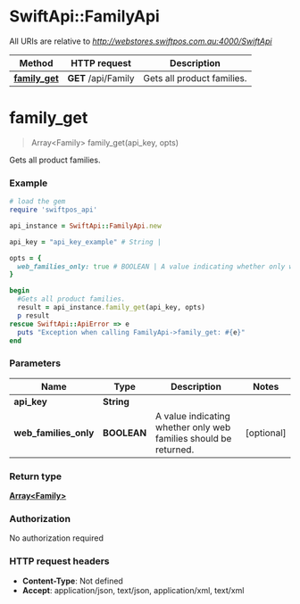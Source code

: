 # SwiftApi::FamilyApi

All URIs are relative to *http://webstores.swiftpos.com.au:4000/SwiftApi*

Method | HTTP request | Description
------------- | ------------- | -------------
[**family_get**](FamilyApi.md#family_get) | **GET** /api/Family | Gets all product families.


# **family_get**
> Array&lt;Family&gt; family_get(api_key, opts)

Gets all product families.

### Example
```ruby
# load the gem
require 'swiftpos_api'

api_instance = SwiftApi::FamilyApi.new

api_key = "api_key_example" # String | 

opts = { 
  web_families_only: true # BOOLEAN | A value indicating whether only web families should be returned.
}

begin
  #Gets all product families.
  result = api_instance.family_get(api_key, opts)
  p result
rescue SwiftApi::ApiError => e
  puts "Exception when calling FamilyApi->family_get: #{e}"
end
```

### Parameters

Name | Type | Description  | Notes
------------- | ------------- | ------------- | -------------
 **api_key** | **String**|  | 
 **web_families_only** | **BOOLEAN**| A value indicating whether only web families should be returned. | [optional] 

### Return type

[**Array&lt;Family&gt;**](Family.md)

### Authorization

No authorization required

### HTTP request headers

 - **Content-Type**: Not defined
 - **Accept**: application/json, text/json, application/xml, text/xml



